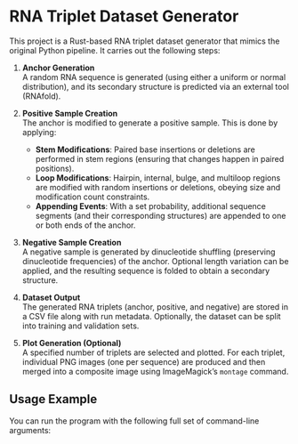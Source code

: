 # RNA Triplet Dataset Generator

This project is a Rust-based RNA triplet dataset generator that mimics the original Python pipeline. It carries out the following steps:

1. **Anchor Generation**  
   A random RNA sequence is generated (using either a uniform or normal distribution), and its secondary structure is predicted via an external tool (RNAfold).

2. **Positive Sample Creation**  
   The anchor is modified to generate a positive sample. This is done by applying:
   - **Stem Modifications**: Paired base insertions or deletions are performed in stem regions (ensuring that changes happen in paired positions).
   - **Loop Modifications**: Hairpin, internal, bulge, and multiloop regions are modified with random insertions or deletions, obeying size and modification count constraints.
   - **Appending Events**: With a set probability, additional sequence segments (and their corresponding structures) are appended to one or both ends of the anchor.

3. **Negative Sample Creation**  
   A negative sample is generated by dinucleotide shuffling (preserving dinucleotide frequencies) of the anchor. Optional length variation can be applied, and the resulting sequence is folded to obtain a secondary structure.

4. **Dataset Output**  
   The generated RNA triplets (anchor, positive, and negative) are stored in a CSV file along with run metadata. Optionally, the dataset can be split into training and validation sets.

5. **Plot Generation (Optional)**  
   A specified number of triplets are selected and plotted. For each triplet, individual PNG images (one per sequence) are produced and then merged into a composite image using ImageMagick’s `montage` command.

## Usage Example

You can run the program with the following full set of command-line arguments:
